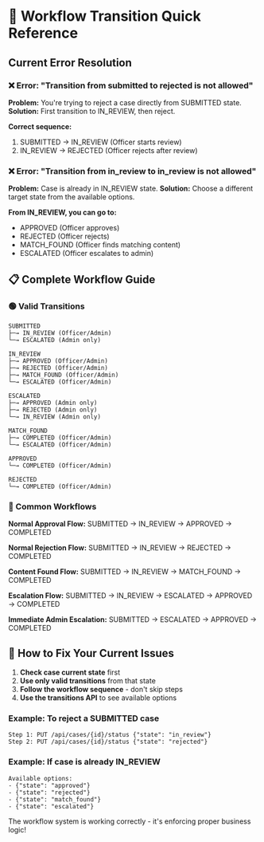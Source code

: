 # 🔄 Workflow Transition Quick Reference

## Current Error Resolution

### ❌ Error: "Transition from submitted to rejected is not allowed"
**Problem:** You're trying to reject a case directly from SUBMITTED state.
**Solution:** First transition to IN_REVIEW, then reject.

**Correct sequence:**
1. SUBMITTED → IN_REVIEW (Officer starts review)
2. IN_REVIEW → REJECTED (Officer rejects after review)

### ❌ Error: "Transition from in_review to in_review is not allowed"
**Problem:** Case is already in IN_REVIEW state.
**Solution:** Choose a different target state from the available options.

**From IN_REVIEW, you can go to:**
- APPROVED (Officer approves)
- REJECTED (Officer rejects)
- MATCH_FOUND (Officer finds matching content)
- ESCALATED (Officer escalates to admin)

## 📋 Complete Workflow Guide

### 🟢 Valid Transitions

```
SUBMITTED
├─→ IN_REVIEW (Officer/Admin)
└─→ ESCALATED (Admin only)

IN_REVIEW
├─→ APPROVED (Officer/Admin)
├─→ REJECTED (Officer/Admin)
├─→ MATCH_FOUND (Officer/Admin)
└─→ ESCALATED (Officer/Admin)

ESCALATED
├─→ APPROVED (Admin only)
├─→ REJECTED (Admin only)
└─→ IN_REVIEW (Admin only)

MATCH_FOUND
├─→ COMPLETED (Officer/Admin)
└─→ ESCALATED (Officer/Admin)

APPROVED
└─→ COMPLETED (Officer/Admin)

REJECTED
└─→ COMPLETED (Officer/Admin)
```

### 🎯 Common Workflows

**Normal Approval Flow:**
SUBMITTED → IN_REVIEW → APPROVED → COMPLETED

**Normal Rejection Flow:**
SUBMITTED → IN_REVIEW → REJECTED → COMPLETED

**Content Found Flow:**
SUBMITTED → IN_REVIEW → MATCH_FOUND → COMPLETED

**Escalation Flow:**
SUBMITTED → IN_REVIEW → ESCALATED → APPROVED → COMPLETED

**Immediate Admin Escalation:**
SUBMITTED → ESCALATED → APPROVED → COMPLETED

## 🔧 How to Fix Your Current Issues

1. **Check case current state** first
2. **Use only valid transitions** from that state
3. **Follow the workflow sequence** - don't skip steps
4. **Use the transitions API** to see available options

### Example: To reject a SUBMITTED case
```
Step 1: PUT /api/cases/{id}/status {"state": "in_review"}
Step 2: PUT /api/cases/{id}/status {"state": "rejected"}
```

### Example: If case is already IN_REVIEW
```
Available options:
- {"state": "approved"}
- {"state": "rejected"} 
- {"state": "match_found"}
- {"state": "escalated"}
```

The workflow system is working correctly - it's enforcing proper business logic!
